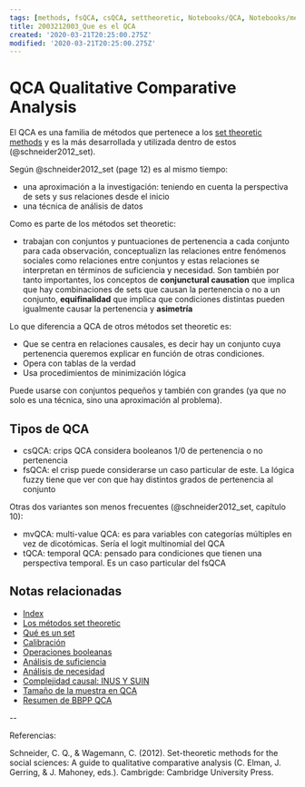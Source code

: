 ```yaml
---
tags: [methods, fsQCA, csQCA, settheoretic, Notebooks/QCA, Notebooks/methods]
title: 2003212003_Que es el QCA
created: '2020-03-21T20:25:00.275Z'
modified: '2020-03-21T20:25:00.275Z'
---
```


# QCA Qualitative Comparative Analysis 

El QCA es una familia de métodos que pertenece a los [set theoretic methods](2003212003_set_theoretic_methods.md) y es la más desarrollada y utilizada dentro de estos (@schneider2012_set). 

Según @schneider2012_set (page 12) es al mismo tiempo:

- una aproximación a la investigación: teniendo en cuenta la perspectiva de sets y sus relaciones desde el inicio
- una técnica de análisis de datos

Como es parte de los métodos set theoretic:

- trabajan con conjuntos y puntuaciones de pertenencia a cada conjunto para cada observación, conceptualizn las relaciones entre fenómenos sociales como relaciones entre conjuntos y estas relaciones se interpretan en términos de suficiencia y necesidad. Son también por tanto importantes, los conceptos de **conjunctural causation** que implica que hay combinaciones de sets que causan la pertenencia o no a un conjunto, **equifinalidad** que implica que condiciones distintas pueden igualmente causar la pertenencia y **asimetría**

Lo que diferencia a QCA de otros métodos set theoretic es:

- Que se centra en relaciones causales, es decir hay un conjunto cuya pertenencia queremos explicar en función de otras condiciones.
- Opera con tablas de la verdad
- Usa procedimientos de minimización lógica

Puede usarse con conjuntos pequeños y también con grandes (ya que no solo es una técnica, sino una aproximación al problema).

## Tipos de QCA

- csQCA: crips QCA considera booleanos 1/0 de pertenencia o no pertenencia
- fsQCA: el crisp puede considerarse un caso particular de este. La lógica fuzzy tiene que ver con que hay distintos grados de pertenencia al conjunto

Otras dos variantes son menos frecuentes (@schneider2012_set, capítulo 10):

- mvQCA: multi-value QCA: es para variables con categorías múltiples en vez de dicotómicas. Sería el logit multinomial del QCA
- tQCA: temporal QCA: pensado para condiciones que tienen una perspectiva temporal. Es un caso particular del fsQCA

## Notas relacionadas

- [Index](_2003101705_index.md)
- [Los métodos set theoretic](2003212003_set_theoretic_methods.md)
- [Qué es un set](2003221713_setdefinition_qca.md)
- [Calibración](2003221733_calibracion_sets.md)
- [Operaciones booleanas](2003231138_operaciones_boleanas.md)
- [Análisis de suficiencia](2003241628_analisissuficiencia_qca.md)
- [Análisis de necesidad](2003241901_condicionnecesidadqca.md)
- [Complejidad causal: INUS Y SUIN](2003250705_causalcomplexity.md)
- [Tamaño de la muestra en QCA](2003250723_tamanomuestraenQCA.md)
- [Resumen de BBPP QCA](2004020654_resumen_etapas_bbpp_qca.md)

--

Referencias:

Schneider, C. Q., & Wagemann, C. (2012). Set-theoretic methods for the social sciences: A guide to qualitative comparative analysis (C. Elman, J. Gerring, & J. Mahoney, eds.). Cambrigde: Cambridge University Press.
